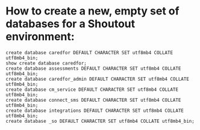 # How to create a new, empty set of databases for a Shoutout environment:

    create database caredfor DEFAULT CHARACTER SET utf8mb4 COLLATE utf8mb4_bin;
    show create database caredfor;
    create database assessments DEFAULT CHARACTER SET utf8mb4 COLLATE utf8mb4_bin;
    create database caredfor_admin DEFAULT CHARACTER SET utf8mb4 COLLATE utf8mb4_bin;
    create database cm_service DEFAULT CHARACTER SET utf8mb4 COLLATE utf8mb4_bin;
    create database connect_sms DEFAULT CHARACTER SET utf8mb4 COLLATE utf8mb4_bin;
    create database integrations DEFAULT CHARACTER SET utf8mb4 COLLATE utf8mb4_bin;
    create database _so DEFAULT CHARACTER SET utf8mb4 COLLATE utf8mb4_bin;
